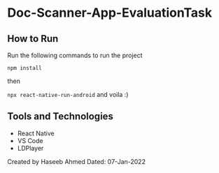# Doc-Scanner-App-EvaluationTask

## How to Run

Run the following commands to run the project

`npm install`

then

`npx react-native-run-android` and voila :)

## Tools and Technologies

- React Native
- VS Code
- LDPlayer

Created by Haseeb Ahmed
Dated: 07-Jan-2022
